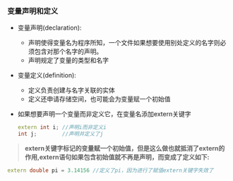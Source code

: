 ### 变量声明和定义

- 变量声明(declaration):

  - 声明使得变量名为程序所知，一个文件如果想要使用别处定义的名字则必须包含对那个名字的声明。
  - 声明规定了变量的类型和名字
- 变量定义(definition):

  - 定义负责创建与名字关联的实体
  - 定义还申请存储空间，也可能会为变量赋一个初始值
- 如果想要声明一个变量而非定义它，在变量名添加extern关键字

  ```c++
  extern int i; //声明i而非定义i
  int j;        //声明并定义了j
  ```

> **extern关键字标记的变量赋一个初始值，但是这么做也就抵消了extern的作用,extern语句如果包含初始值就不再是声明，而变成了定义如下:**

```c++
extern double pi = 3.14156 //定义了pi，因为进行了赋值extern关键字失效了
```

